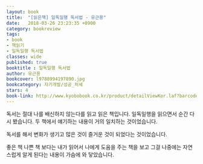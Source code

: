 ```yaml
---
layout: book
title:  "[읽은책] 일독일행 독서법 - 유근용"
date:   2018-03-26 23:23:35 +0900
category: bookreview
tags:
- book
- 책읽기
- 일독일행 독서법
classes: wide
published: true
booktitle : 일독일행 독서법 
author: 유근용
bookcover: l9788994197890.jpg
bookcategory: 자기개발/성공_처세
stars: 4
book-link: http://www.kyobobook.co.kr/product/detailViewKor.laf?barcode=9788994197890
---
```


독서는 절대 나를 배신하지 않는다를 읽고 읽은 책입니다. 일독일행을 읽으면서 순간 다시 봤습니다. 두 책에서 얘기하는 내용이 거의 일치하는 것이었습니다.

독서를 해서 변화가 생기고 많은 것이 즐거운 것이 되었다는 것이었습니다.

좋은 책 나쁜 책 보다는 내가 읽어서 나에게 도움을 주는 책을 보고 그걸 나중에는 자연스럽게 알게 된다는 내용이 가슴에 와 닿았습니다.